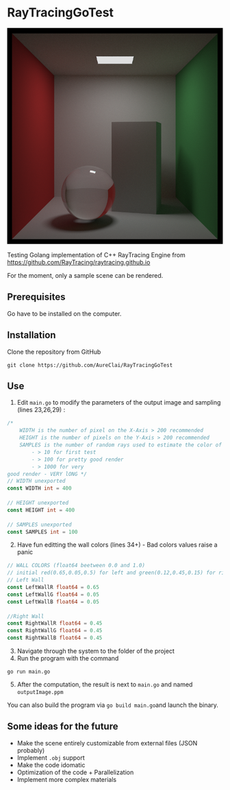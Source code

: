 # RayTracingGoTest

![image presentation](https://github.com/AureClai/RayTracingGoTest/blob/master/img/cornelBall.png)

Testing Golang implementation of C++ RayTracing Engine from 
<https://github.com/RayTracing/raytracing.github.io>

For the moment, only a sample scene can be rendered.

## Prerequisites

Go have to be installed on the computer.

## Installation

Clone the repository from GitHub

```Shell
git clone https://github.com/AureClai/RayTracingGoTest
```

## Use 

1. Edit `main.go` to modify the parameters of the output image and sampling (lines 23,26,29) :
``` Go
/*
 	WIDTH is the number of pixel on the X-Axis > 200 recommended
 	HEIGHT is the number of pixels on the Y-Axis > 200 recommended
 	SAMPLES is the number of random rays used to estimate the color of one pixel :
 		- > 10 for first test
 		- > 100 for pretty good render
 		- > 1000 for very 
good render - VERY lONG */
// WIDTH unexported
const WIDTH int = 400

// HEIGHT unexported
const HEIGHT int = 400

// SAMPLES unexported
const SAMPLES int = 100
```

2. Have fun editting the wall colors (lines 34+) - Bad colors values raise a panic
```Go
// WALL COLORS (float64 beetween 0.0 and 1.0)
// initial red(0.65,0.05,0.5) for left and green(0.12,0.45,0.15) for right
// Left Wall
const LeftWallR float64 = 0.65
const LeftWallG float64 = 0.05
const LeftWallB float64 = 0.05

//Right Wall
const RightWallR float64 = 0.45
const RightWallG float64 = 0.45
const RightWallB float64 = 0.45
```
3. Navigate through the system to the folder of the project
4. Run the program with the command
```Shell
go run main.go
```
5. After the computation, the result is next to `main.go` and named `outputImage.ppm`

You can also build the program via `go build main.go`and launch the binary.

## Some ideas for the future

* Make the scene entirely customizable from external files (JSON probably)
* Implement `.obj` support
* Make the code idomatic
* Optimization of the code + Parallelization
* Implement more complex materials